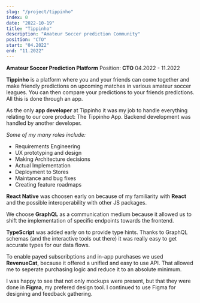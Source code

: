 ```yaml
---
slug: "/project/tippinho"
index: 0
date: "2022-10-19"
title: "Tippinho"
description: "Amateur Soccer prediction Community"
position: "CTO"
start: "04.2022"
end: "11.2022"
---
```


**Amateur Soccer Prediction Platform**
Position: **CTO** 04.2022 - 11.2022

**Tippinho** is a platform where you and your friends can come together and make friendly predictions on upcoming matches in various amateur soccer leagues. You can then compare your predictions to your friends predictions. All this is done through an app.

As the only **app developer** at Tippinho it was my job to handle everything relating to our core product: The Tippinho App. Backend development was handled by another developer.

*Some of my many roles include:*
- Requirements Engineering
- UX prototyping and design
- Making Architecture decisions
- Actual Implementation
- Deployment to Stores
- Maintance and bug fixes
- Creating feature roadmaps

**React Native** was choosen early on because of my familiarity with **React** and the possible interoperability with other JS packages.

We choose **GraphQL** as a communication medium because it allowed us to shift the implementation of specific endpoints towards the frontend.

**TypeScript** was added early on to provide type hints. Thanks to GraphQL schemas (and the interactive tools out there) it was really easy to get accurate types for our data flows.

To enable payed subscribptions and in-app purchases we used **RevenueCat**, because it offered a unified and easy to use API. That allowed me to seperate purchasing logic and reduce it to an absolute minimum.

I was happy to see that not only mockups were present, but that they were done in **Figma**, my prefered design tool. I continued to use Figma for designing and feedback gathering.
